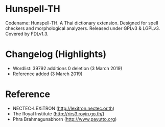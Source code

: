 # Hunspell-TH
Codename: Hunspell-TH. A Thai dictionary extension. Designed for spell checkers and morphological analyzers. Released under GPLv3 &amp; LGPLv3. Covered by FDLv1.3.

# Changelog (Highlights)

* Wordlist: 39792 additions 0 deletion (3 March 2019) 
* Reference added (3 March 2019)

# Reference

* NECTEC-LEXiTRON (http://lexitron.nectec.or.th)
* The Royal Institute (http://rirs3.royin.go.th/)
* Phra Brahmagunabhorn (http://www.payutto.org)
